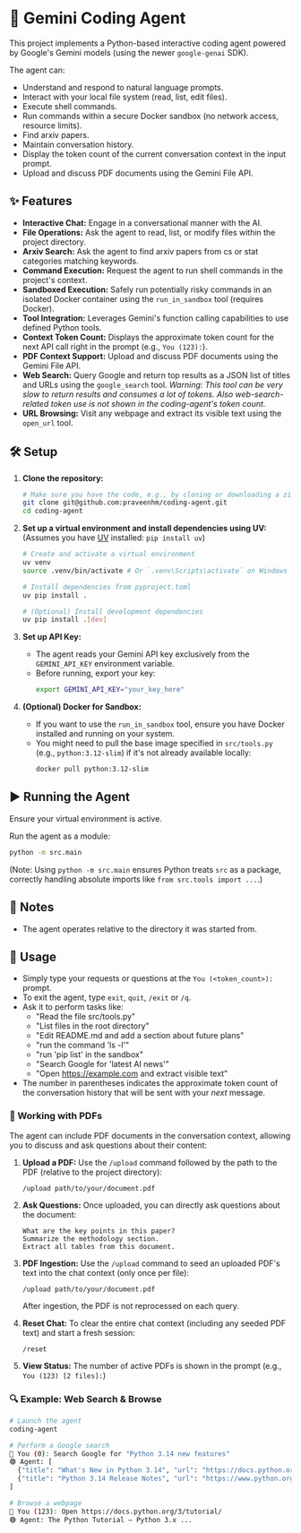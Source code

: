 # 🤖 Gemini Coding Agent

This project implements a Python-based interactive coding agent powered by Google's Gemini models (using the newer `google-genai` SDK).

The agent can:
- Understand and respond to natural language prompts.
- Interact with your local file system (read, list, edit files).
- Execute shell commands.
- Run commands within a secure Docker sandbox (no network access, resource limits).
- Find arxiv papers.
- Maintain conversation history.
- Display the token count of the current conversation context in the input prompt.
- Upload and discuss PDF documents using the Gemini File API.

## ✨ Features

- **Interactive Chat:** Engage in a conversational manner with the AI.
- **File Operations:** Ask the agent to read, list, or modify files within the project directory.
- **Arxiv Search:** Ask the agent to find arxiv papers from cs or stat categories matching keywords.
- **Command Execution:** Request the agent to run shell commands in the project's context.
- **Sandboxed Execution:** Safely run potentially risky commands in an isolated Docker container using the `run_in_sandbox` tool (requires Docker).
- **Tool Integration:** Leverages Gemini's function calling capabilities to use defined Python tools.
- **Context Token Count:** Displays the approximate token count for the next API call right in the prompt (e.g., `You (123):`).
- **PDF Context Support:** Upload and discuss PDF documents using the Gemini File API.
- **Web Search:** Query Google and return top results as a JSON list of titles and URLs using the `google_search` tool. *Warning: This tool can be very slow to return results and consumes a lot of tokens. Also web-search-related token use is not shown in the coding-agent's token count.*
- **URL Browsing:** Visit any webpage and extract its visible text using the `open_url` tool.

## 🛠️ Setup

1.  **Clone the repository:**
    ```bash
    # Make sure you have the code, e.g., by cloning or downloading a zip file
    git clone git@github.com:praveenhm/coding-agent.git
    cd coding-agent
    ```
2.  **Set up a virtual environment and install dependencies using UV:**
    (Assumes you have [UV](https://github.com/astral-sh/uv) installed: `pip install uv`)
    ```bash
    # Create and activate a virtual environment
    uv venv
    source .venv/bin/activate # Or `.venv\Scripts\activate` on Windows

    # Install dependencies from pyproject.toml
    uv pip install .

    # (Optional) Install development dependencies
    uv pip install .[dev]
    ```

3.  **Set up API Key:**
    - The agent reads your Gemini API key exclusively from the `GEMINI_API_KEY` environment variable.
    - Before running, export your key:
      ```bash
      export GEMINI_API_KEY="your_key_here"
      ```

4.  **(Optional) Docker for Sandbox:**
    - If you want to use the `run_in_sandbox` tool, ensure you have Docker installed and running on your system.
    - You might need to pull the base image specified in `src/tools.py` (e.g., `python:3.12-slim`) if it's not already available locally:
      ```bash
      docker pull python:3.12-slim
      ```

## ▶️ Running the Agent

Ensure your virtual environment is active.

Run the agent as a module:
```bash
python -m src.main
```

(Note: Using `python -m src.main` ensures Python treats `src` as a package, correctly handling absolute imports like `from src.tools import ...`.)

## 📝 Notes
- The agent operates relative to the directory it was started from.

## 💬 Usage

- Simply type your requests or questions at the `You (<token_count>):` prompt.
- To exit the agent, type `exit`, `quit`, `/exit` or `/q`.
- Ask it to perform tasks like:
    - "Read the file src/tools.py"
    - "List files in the root directory"
    - "Edit README.md and add a section about future plans"
    - "run the command 'ls -l'"
    - "run 'pip list' in the sandbox"
    - "Search Google for 'latest AI news'"
    - "Open https://example.com and extract visible text"
- The number in parentheses indicates the approximate token count of the conversation history that will be sent with your *next* message.

### 📄 Working with PDFs

The agent can include PDF documents in the conversation context, allowing you to discuss and ask questions about their content:

1. **Upload a PDF:** Use the `/upload` command followed by the path to the PDF (relative to the project directory):
   ```
   /upload path/to/your/document.pdf
   ```

2. **Ask Questions:** Once uploaded, you can directly ask questions about the document:
   ```
   What are the key points in this paper?
   Summarize the methodology section.
   Extract all tables from this document.
   ```

3. **PDF Ingestion:** Use the `/upload` command to seed an uploaded PDF's text into the chat context (only once per file):
   ```
   /upload path/to/your/document.pdf
   ```
   After ingestion, the PDF is not reprocessed on each query.

4. **Reset Chat:** To clear the entire chat context (including any seeded PDF text) and start a fresh session:
   ```
   /reset
   ```

5. **View Status:** The number of active PDFs is shown in the prompt (e.g., `You (123) [2 files]:`)

### 🔍 Example: Web Search & Browse

```bash
# Launch the agent
coding-agent

# Perform a Google search
🔵 You (0): Search Google for "Python 3.14 new features"
🟢 Agent: [
  {"title": "What's New in Python 3.14", "url": "https://docs.python.org/3/whatsnew/3.14.html"},
  {"title": "Python 3.14 Release Notes", "url": "https://www.python.org/downloads/release/python-3140/"}
]

# Browse a webpage
🔵 You (123): Open https://docs.python.org/3/tutorial/
🟢 Agent: The Python Tutorial — Python 3.x ...
